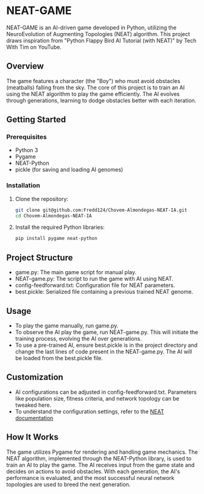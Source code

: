# NEAT-GAME

NEAT-GAME is an AI-driven game developed in Python, utilizing the NeuroEvolution of Augmenting Topologies (NEAT) algorithm. This project draws inspiration from "Python Flappy Bird AI Tutorial (with NEAT)" by Tech With Tim on YouTube.

## Overview

The game features a character (the "Boy") who must avoid obstacles (meatballs) falling from the sky. The core of this project is to train an AI using the NEAT algorithm to play the game efficiently. The AI evolves through generations, learning to dodge obstacles better with each iteration.

## Getting Started

### Prerequisites

- Python 3
- Pygame
- NEAT-Python
- pickle (for saving and loading AI genomes)

### Installation

1. Clone the repository:
   ```bash
   git clone git@github.com:Fredd124/Chovem-Almondegas-NEAT-IA.git
   cd Chovem-Almondegas-NEAT-IA
   ```
2. Install the required Python libraries:
   ```bash
   pip install pygame neat-python
   ```
## Project Structure 

  * game.py: The main game script for manual play.
  * NEAT-game.py: The script to run the game with AI using NEAT.
  * config-feedforward.txt: Configuration file for NEAT parameters.
  * best.pickle: Serialized file containing a previous trained NEAT genome.

## Usage

  * To play the game manually, run game.py.
  * To observe the AI play the game, run NEAT-game.py. This will initiate the training process, evolving the AI over generations.
  * To use a pre-trained AI, ensure best.pickle is in the project directory and change the last lines of code present in the NEAT-game.py. The AI will be loaded from the best.pickle file.

## Customization

  * AI configurations can be adjusted in config-feedforward.txt. Parameters like population size, fitness criteria, and network topology can be tweaked here.
  * To understand the configuration settings, refer to the [NEAT documentation](https://neat-python.readthedocs.io/en/latest/)

## How It Works

  The game utilizes Pygame for rendering and handling game mechanics. The NEAT algorithm, implemented through the NEAT-Python library, is used to train an AI to play the game. The AI receives input from the game state and decides on actions to avoid obstacles. With each generation, the AI's performance is evaluated, and the most successful neural network topologies are used to breed the next generation.

